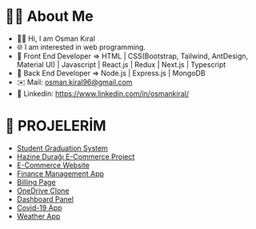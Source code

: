 # **🧑‍💻 About Me**
- 🙋‍♂️ Hi, I am Osman Kıral
- 🌐 I am interested in web programming.
- 🎨 Front End Developer => HTML | CSS(Bootstrap, Tailwind, AntDesign, Material UI) | Javascript | React.js | Redux | Next.js | Typescript
- 🔧 Back End Developer => Node.js | Express.js | MongoDB
- ✉️ Mail: osman.kiral96@gmail.com
- 💼 Linkedin: https://www.linkedin.com/in/osmankiral/

# **🚀 PROJELERİM**
- [Student Graduation System](https://github.com/osmankiral/student-graduation-system)
- [Hazine Durağı E-Commerce Project](https://github.com/osmankiral/Hazine-Duragi-E-Commerce-Project)
- [E-Commerce Website](https://github.com/osmankiral/react-ecommerce-website)
- [Finance Management App](https://github.com/osmankiral/finance-management-app)
- [Billing Page](https://github.com/osmankiral/React-Billing-Page)
- [OneDrive Clone](https://github.com/osmankiral/OneDriveClone)
- [Dashboard Panel](https://github.com/osmankiral/Dashboard)
- [Covid-19 App](https://github.com/osmankiral/React-Covid19-App/tree/master)
- [Weather App](https://github.com/osmankiral/React-Weather-App)



